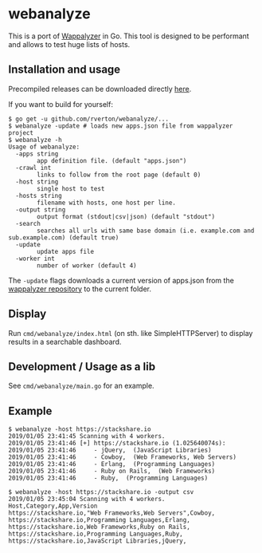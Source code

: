 # webanalyze

This is a port of [Wappalyzer](https://github.com/AliasIO/Wappalyzer) in Go. This tool is designed to be performant and allows to test huge lists of hosts.

## Installation and usage

Precompiled releases can be downloaded directly [here](https://github.com/rverton/webanalyze/releases).

If you want to build for yourself:

    $ go get -u github.com/rverton/webanalyze/...
    $ webanalyze -update # loads new apps.json file from wappalyzer project
    $ webanalyze -h
    Usage of webanalyze:
      -apps string
            app definition file. (default "apps.json")
      -crawl int
            links to follow from the root page (default 0)
      -host string
            single host to test
      -hosts string
            filename with hosts, one host per line.
      -output string
            output format (stdout|csv|json) (default "stdout")
      -search
            searches all urls with same base domain (i.e. example.com and sub.example.com) (default true)
      -update
            update apps file
      -worker int
            number of worker (default 4)


The `-update` flags downloads a current version of apps.json from the [wappalyzer repository](https://github.com/AliasIO/Wappalyzer) to the current folder.

## Display

Run `cmd/webanalyze/index.html` (on sth. like SimpleHTTPServer) to display results in a searchable dashboard.

## Development / Usage as a lib

See `cmd/webanalyze/main.go` for an example.

## Example

    $ webanalyze -host https://stackshare.io
    2019/01/05 23:41:45 Scanning with 4 workers.
    2019/01/05 23:41:46 [+] https://stackshare.io (1.025640074s):
    2019/01/05 23:41:46 	- jQuery,  (JavaScript Libraries)
    2019/01/05 23:41:46 	- Cowboy,  (Web Frameworks, Web Servers)
    2019/01/05 23:41:46 	- Erlang,  (Programming Languages)
    2019/01/05 23:41:46 	- Ruby on Rails,  (Web Frameworks)
    2019/01/05 23:41:46 	- Ruby,  (Programming Languages)
    
    $ webanalyze -host https://stackshare.io -output csv
    2019/01/05 23:45:04 Scanning with 4 workers.
    Host,Category,App,Version
    https://stackshare.io,"Web Frameworks,Web Servers",Cowboy,
    https://stackshare.io,Programming Languages,Erlang,
    https://stackshare.io,Web Frameworks,Ruby on Rails,
    https://stackshare.io,Programming Languages,Ruby,
    https://stackshare.io,JavaScript Libraries,jQuery,
